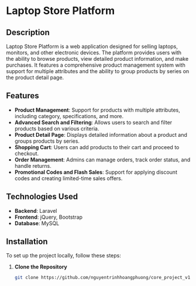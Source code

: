 # Laptop Store Platform

## Description

Laptop Store Platform is a web application designed for selling laptops, monitors, and other electronic devices. The platform provides users with the ability to browse products, view detailed product information, and make purchases. It features a comprehensive product management system with support for multiple attributes and the ability to group products by series on the product detail page.

## Features

- **Product Management**: Support for products with multiple attributes, including category, specifications, and more.
- **Advanced Search and Filtering**: Allows users to search and filter products based on various criteria.
- **Product Detail Page**: Displays detailed information about a product and groups products by series.
- **Shopping Cart**: Users can add products to their cart and proceed to checkout.
- **Order Management**: Admins can manage orders, track order status, and handle returns.
- **Promotional Codes and Flash Sales**: Support for applying discount codes and creating limited-time sales offers.

## Technologies Used

- **Backend**: Laravel
- **Frontend**: jQuery, Bootstrap
- **Database**: MySQL

## Installation

To set up the project locally, follow these steps:

1. **Clone the Repository**

   ```bash
   git clone https://github.com/nguyentrinhhoangphuong/core_project_v10.git
